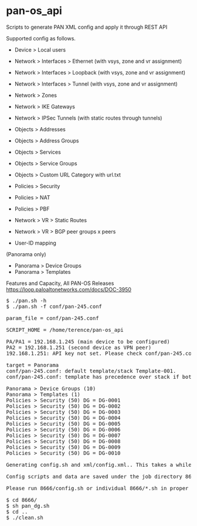 # pan-os_api

Scripts to generate PAN XML config and apply it through REST API

Supported config as follows.

* Device > Local users
* Network > Interfaces > Ethernet   (with vsys, zone and vr assignment)
* Network > Interfaces > Loopback   (with vsys, zone and vr assignment)
* Network > Interfaces > Tunnel     (with vsys, zone and vr assignment)
* Network > Zones
* Network > IKE Gateways
* Network > IPSec Tunnels (with static routes through tunnels)
* Objects > Addresses
* Objects > Address Groups
* Objects > Services
* Objects > Service Groups
* Objects > Custom URL Category with url.txt
* Policies > Security
* Policies > NAT
* Policies > PBF
* Network > VR > Static Routes
* Network > VR > BGP peer groups x peers

* User-ID mapping

(Panorama only)
* Panorama > Device Groups
* Panorama > Templates

Features and Capacity, All PAN-OS Releases
https://loop.paloaltonetworks.com/docs/DOC-3950

<pre>
$ ./pan.sh -h
$ ./pan.sh -f conf/pan-245.conf 

param_file = conf/pan-245.conf

SCRIPT_HOME = /home/terence/pan-os_api

PA/PA1 = 192.168.1.245 (main device to be configured)
PA2 = 192.168.1.251 (second device as VPN peer)
192.168.1.251: API key not set. Please check conf/pan-245.conf for access details.

target = Panorama
conf/pan-245.conf: default template/stack Template-001.
conf/pan-245.conf: template has precedence over stack if both set.

Panorama > Device Groups (10) 
Panorama > Templates (1) 
Policies > Security (50) DG = DG-0001
Policies > Security (50) DG = DG-0002
Policies > Security (50) DG = DG-0003
Policies > Security (50) DG = DG-0004
Policies > Security (50) DG = DG-0005
Policies > Security (50) DG = DG-0006
Policies > Security (50) DG = DG-0007
Policies > Security (50) DG = DG-0008
Policies > Security (50) DG = DG-0009
Policies > Security (50) DG = DG-0010

Generating config.sh and xml/config.xml.. This takes a while.

Config scripts and data are saved under the job directory 8666

Please run 8666/config.sh or individual 8666/*.sh in proper order. (e.g. zones before interfaces)

$ cd 8666/
$ sh pan_dg.sh 
$ cd ..
$ ./clean.sh
</pre>

